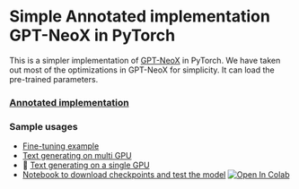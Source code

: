 # Simple Annotated implementation GPT-NeoX in PyTorch

This is a simpler implementation of [GPT-NeoX](https://github.com/EleutherAI/gpt-neox) in PyTorch.
We have taken out most of the optimizations in GPT-NeoX for simplicity.
It can load the pre-trained parameters.

### [Annotated implementation](https://lit.labml.ai/github/labmlai/neox/tree/main/src/neox/__init__.py)

### Sample usages

* [Fine-tuning example](https://lit.labml.ai/github/labmlai/neox/tree/main/src/neox/samples/fine_tune_biases.py)
* [Text generating on multi GPU](https://lit.labml.ai/github/labmlai/neox/tree/main/src/neox/samples/generating_pipe.html)
* 🚧 [Text generating on a single GPU](https://lit.labml.ai/github/labmlai/neox/tree/main/src/neox/samples/generating_single_gpu.html)
* [Notebook to download checkpoints and test the model](https://github.com/labmlai/neox/tree/main/notebooks/download_and_evaluate.ipynb)
  [![Open In Colab](https://colab.research.google.com/assets/colab-badge.svg)](https://colab.research.google.com/github/labmlai//neox/tree/main/notebooks/download_and_evaluate.ipynb)
